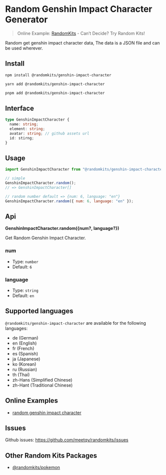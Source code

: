 # Random Genshin Impact Character Generator

> Online Example: [RandomKits](https://randomkits.com) - Can’t Decide? Try Random Kits!

Random get genshin impact character data, The data is a JSON file and can be used wherever.

## Install

```sh
npm install @randomkits/genshin-impact-character

yarn add @randomkits/genshin-impact-character

pnpm add @randomkits/genshin-impact-character
```

## Interface

```ts
type GenshinImpactCharacter {
  name: string;
  element: string;
  avatar: string; // github assets url
  id: stirng;
}
```

## Usage

```js
import GenshinImpactCharacter from "@randomkits/genshin-impact-character";

// simple
GenshinImpactCharacter.random();
// => GenshinImpactCharacter[]

// random number default => {num: 6, language: "en"}
GenshinImpactCharacter.random({ num: 6, language: "en" });
```

## Api

**GenshinImpactCharacter.random({num?, language?})**

Get Random Genshin Impact Character.

### num

- Type: `number`
- Default: `6`

### language

- Type: `string`
- Default: `en`

## Supported languages

`@randomkits/genshin-impact-character` are available for the following languages:

- de (German)
- en (English)
- fr (French)
- es (Spanish)
- ja (Japanese)
- ko (Korean)
- ru (Russian)
- th (Thai)
- zh-Hans (Simplified Chinese)
- zh-Hant (Traditional Chinese)

## Online Examples

- [random genshin impact character](https://randomkits.com/kit/random-genshin-impact-character/)

## Issues

Github issues: https://github.com/meetqy/randomkits/issues

## Other Random Kits Packages

- [@randomkits/pokemon](https://www.npmjs.com/package/@randomkits/pokemon)
